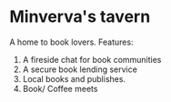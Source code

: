 # Minverva's tavern

A home to book lovers.
Features:

1. A fireside chat for book communities
2. A secure book lending service
3. Local books and publishes.
4. Book/ Coffee meets

